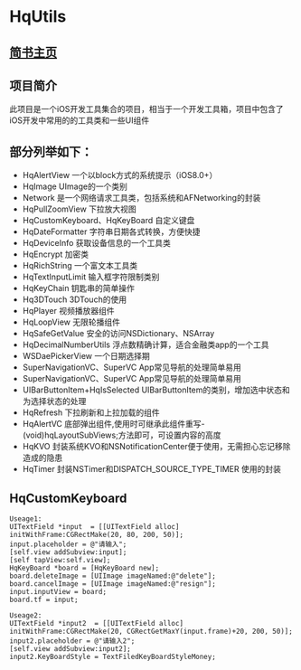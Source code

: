 # HqUtils
## [简书主页]( https://www.jianshu.com/u/b37773b21ff3)

## 项目简介
此项目是一个iOS开发工具集合的项目，相当于一个开发工具箱，项目中包含了
iOS开发中常用的的工具类和一些UI组件

## 部分列举如下：
* HqAlertView 一个以block方式的系统提示（iOS8.0+）
* HqImage UImage的一个类别
* Network 是一个网络请求工具类，包括系统和AFNetworking的封装
* HqPullZoomView 下拉放大视图
* HqCustomKeyboard、HqKeyBoard 自定义键盘
* HqDateFormatter 字符串日期各式转换，方便快捷
* HqDeviceInfo 获取设备信息的一个工具类
* HqEncrypt 加密类
* HqRichString 一个富文本工具类
* HqTextInputLimit 输入框字符限制类别
* HqKeyChain 钥匙串的简单操作
* Hq3DTouch 3DTouch的使用
* HqPlayer  视频播放器组件
* HqLoopView  无限轮播组件
* HqSafeGetValue 安全的访问NSDictionary、NSArray
* HqDecimalNumberUtils 浮点数精确计算，适合金融类app的一个工具
* WSDaePickerView 一个日期选择期
* SuperNavigationVC、SuperVC App常见导航的处理简单易用
* SuperNavigationVC、SuperVC App常见导航的处理简单易用
* UIBarButtonItem+HqIsSelected UIBarButtonItem的类别，增加选中状态和为选择状态的处理
* HqRefresh  下拉刷新和上拉加载的组件
* HqAlertVC 底部弹出组件,使用时可继承此组件重写- (void)hqLayoutSubViews;方法即可，可设置内容的高度
* HqKVO 封装系统KVO和NSNotificationCenter便于使用，无需担心忘记移除造成的隐患
* HqTimer 封装NSTimer和DISPATCH_SOURCE_TYPE_TIMER 使用的封装

## HqCustomKeyboard
```
Useage1:
UITextField *input  = [[UITextField alloc] initWithFrame:CGRectMake(20, 80, 200, 50)];
input.placeholder = @"请输入";
[self.view addSubview:input];
[self tapView:self.view];
HqKeyBoard *board = [HqKeyBoard new];
board.deleteImage = [UIImage imageNamed:@"delete"];
board.cancelImage = [UIImage imageNamed:@"resign"];
input.inputView = board;
board.tf = input;

Useage2:
UITextField *input2  = [[UITextField alloc] initWithFrame:CGRectMake(20, CGRectGetMaxY(input.frame)+20, 200, 50)];
input2.placeholder = @"请输入2";
[self.view addSubview:input2];
input2.KeyBoardStyle = TextFiledKeyBoardStyleMoney;

```
